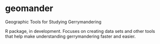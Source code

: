 # geomander
Geographic Tools for Studying Gerrymandering

R package, in development. Focuses on creating data sets and other tools that help make understanding gerrymandering faster and easier.

